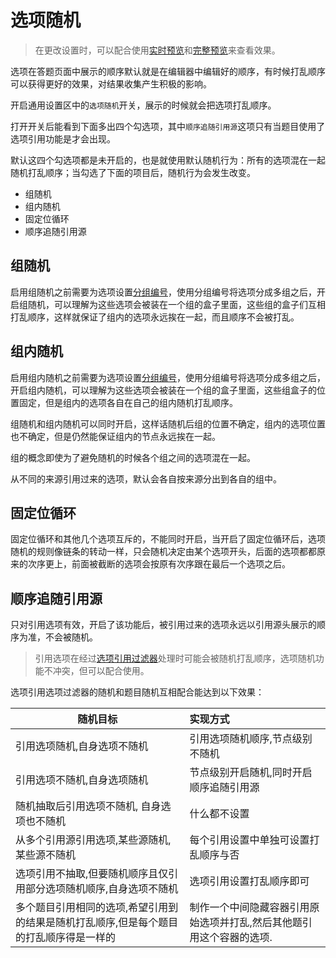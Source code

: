 # 选项随机


> 在更改设置时，可以配合使用[实时预览](../preview/realtime.md)和[完整预览](../preview/full.md)来查看效果。

选项在答题页面中展示的顺序默认就是在编辑器中编辑好的顺序，有时候打乱顺序可以获得更好的效果，对结果收集产生积极的影响。

开启通用设置区中的`选项随机`开关，展示的时候就会把选项打乱顺序。

打开开关后能看到下面多出四个勾选项，其中`顺序追随引用源`这项只有当题目使用了选项引用功能是才会出现。

默认这四个勾选项都是未开启的，也是就使用默认随机行为：所有的选项混在一起随机打乱顺序；当勾选了下面的项目后，随机行为会发生改变。

+ 组随机
+ 组内随机
+ 固定位循环
+ 顺序追随引用源

## 组随机
启用组随机之前需要为选项设置[分组编号](./option.md#分组编号)，使用分组编号将选项分成多组之后，开启组随机，可以理解为这些选项会被装在一个组的盒子里面，这些组的盒子们互相打乱顺序，这样就保证了组内的选项永远挨在一起，而且顺序不会被打乱。

## 组内随机
启用组内随机之前需要为选项设置[分组编号](./option.md#分组编号)，使用分组编号将选项分成多组之后，开启组内随机，可以理解为这些选项会被装在一个组的盒子里面，这些组盒子的位置固定，但是组内的选项各自在自己的组内随机打乱顺序。


组随机和组内随机可以同时开启，这样话随机后组的位置不确定，组内的选项位置也不确定，但是仍然能保证组内的节点永远挨在一起。

组的概念即使为了避免随机的时候各个组之间的选项混在一起。

从不同的来源引用过来的选项，默认会各自按来源分出到各自的组中。

## 固定位循环 
固定位循环和其他几个选项互斥的，不能同时开启，当开启了固定位循环后，选项随机的规则像链条的转动一样，只会随机决定由某个选项开头，后面的选项都都原来的次序更上，前面被截断的选项会按原有次序跟在最后一个选项之后。

## 顺序追随引用源
只对引用选项有效，开启了该功能后，被引用过来的选项永远以引用源头展示的顺序为准，不会被随机。



> 引用选项在经过[选项引用过滤器](../opt-reference/concept.md)处理时可能会被随机打乱顺序，选项随机功能不冲突，但可以配合使用。

选项引用选项过滤器的随机和题目随机互相配合能达到以下效果：

|随机目标|实现方式|
|---|:--|
|引用选项随机,自身选项不随机                            |引用选项随机顺序,节点级别不随机|
|引用选项不随机,自身选项随机                            |节点级别开启随机,同时开启顺序追随引用源|
|随机抽取后引用选项不随机, 自身选项也不随机               |什么都不设置|
|从多个引用源引用选项,某些源随机,某些源不随机             |每个引用设置中单独可设置打乱顺序与否|
|选项引用不抽取,但要随机顺序且仅引用部分选项随机顺序,自身选项不随机                     |选项引用设置打乱顺序即可|
|多个题目引用相同的选项,希望引用到的结果是随机打乱顺序,但是每个题目的打乱顺序得是一样的    |制作一个中间隐藏容器引用原始选项并打乱,然后其他题引用这个容器的选项.